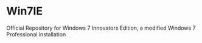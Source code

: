 # Win7IE
Official Repository for Windows 7 Innovators Edition, a modified Windows 7 Professional installation
